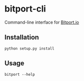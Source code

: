 # bitport-cli

Command-line interface for [Bitport.io](https://bitport.io)

## Installation
`python setup.py install`

## Usage
`bitport --help`
